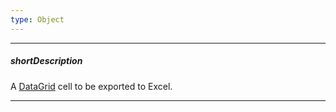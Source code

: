 ```yaml
---
type: Object
---
```

---
##### shortDescription
A [DataGrid](/api-reference/10%20UI%20Widgets/dxDataGrid '/Documentation/ApiReference/UI_Widgets/dxDataGrid/') cell to be exported to Excel.

---
